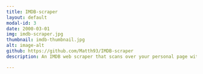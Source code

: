 ```yaml
---
title: IMDB-scraper
layout: default
modal-id: 3
date: 2000-03-01
img: imdb-scraper.jpg
thumbnail: imdb-thumbnail.jpg
alt: image-alt
github: https://github.com/Matth93/IMDB-scraper
description: An IMDB web scraper that scans over your personal page with rated movies and finds the corresponding budget for this particular film. I made this to practise webscraping and better understand the structure of HTML-webpages. As an improvement I could also find the rating the user has given the film and analyse whether or not there is a relation between the budget of a movie and one’s appreciation for it.

---
```

